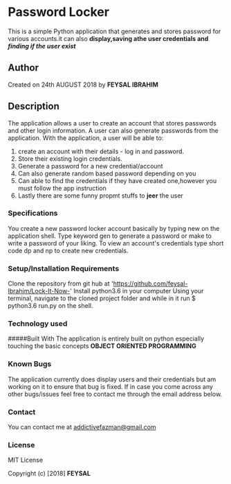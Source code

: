 # Password Locker
This is a simple Python application that generates and stores password for various accounts.it can also **display,saving athe user credentials and _finding if the user exist_** 
## Author
Created on 24th AUGUST 2018 by **FEYSAL IBRAHIM**
## Description
The application allows a user to create an account that stores passwords and other login information. A user can also generate passwords from the application.
With the application, a user will be able to:

1. create an account with their details - log in and password.
2. Store their existing login credentials.
3. Generate a password for a new credential/account
4. Can also generate random based password depending on you
5. Can able to find the credentials if  they have created one,however you must follow the app instruction
6. Lastly there are some funny propmt stuffs to **jeer** the user

### Specifications
You create a new password locker account basically by typing new on the application shell. Type keyword gen to generate a password or make to write a password of your liking. To view an account's credentials type short code dp and np to create new credentials.

### Setup/Installation Requirements
Clone the repository from git hub at 'https://github.com/feysal-Ibrahim/Lock-It-Now-'
Install python3.6 in your computer
Using your terminal, navigate to the cloned project folder and while in it run $ python3.6 run.py on the shell.
### Technology used
#####Built With
The application is entirely built on python especially touching the basic concepts **OBJECT ORIENTED PROGRAMMING** 

### Known Bugs
The application currently does display users and their credentials but am working on it to ensure that bug is fixed. If in case you come across any other bugs/issues feel free to contact me through the email address below.

### Contact
You can contact me at addictivefazman@gmail.com

### License
MIT License

Copyright (c) [2018] **FEYSAL** 